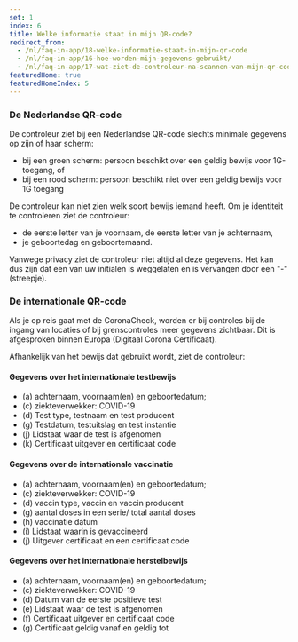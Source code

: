 ```yaml
---
set: 1
index: 6
title: Welke informatie staat in mijn QR-code? 
redirect_from: 
  - /nl/faq-in-app/18-welke-informatie-staat-in-mijn-qr-code
  - /nl/faq-in-app/16-hoe-worden-mijn-gegevens-gebruikt/
  - /nl/faq-in-app/17-wat-ziet-de-controleur-na-scannen-van-mijn-qr-code/
featuredHome: true
featuredHomeIndex: 5
---
```

### De Nederlandse QR-code
De controleur ziet bij een Nederlandse QR-code slechts minimale gegevens op zijn of haar scherm:

- bij een groen scherm: persoon beschikt over een geldig bewijs voor 1G-toegang, of
- bij een rood scherm: persoon beschikt niet over een geldig bewijs voor 1G toegang

De controleur kan niet zien welk soort bewijs iemand heeft. Om je identiteit te controleren ziet de controleur:

- de eerste letter van je voornaam, de eerste letter van je achternaam,
- je geboortedag en geboortemaand.

Vanwege privacy ziet de controleur niet altijd al deze gegevens. Het kan dus zijn dat een van uw initialen is weggelaten en is vervangen door een "-" (streepje).

### De internationale QR-code
Als je op reis gaat met de CoronaCheck, worden er bij controles bij de ingang van locaties of bij grenscontroles meer gegevens zichtbaar. Dit is afgesproken binnen Europa (Digitaal Corona Certificaat). 

Afhankelijk van het bewijs dat gebruikt wordt, ziet de controleur:

#### Gegevens over het internationale testbewijs

- (a) achternaam, voornaam(en) en geboortedatum;
- (c) ziekteverwekker: COVID-19 
- (d) Test type, testnaam en test producent
- (g) Testdatum, testuitslag en test instantie
- (j) Lidstaat waar de test is afgenomen
- (k) Certificaat uitgever en certificaat code
 
#### Gegevens over de internationale vaccinatie

- (a) achternaam, voornaam(en) en geboortedatum;
- (c) ziekteverwekker: COVID-19 
- (d) vaccin type, vaccin en vaccin producent
- (g) aantal doses in een serie/ total aantal doses
- (h) vaccinatie datum
- (i) Lidstaat waarin is gevaccineerd
- (j) Uitgever certificaat en een certificaat code
 
#### Gegevens over het internationale herstelbewijs

- (a) achternaam, voornaam(en) en geboortedatum;
- (c) ziekteverwekker: COVID-19 
- (d) Datum van de eerste positieve test
- (e) Lidstaat waar de test is afgenomen
- (f) Certificaat uitgever en certificaat code
- (g) Certificaat geldig vanaf en geldig tot
